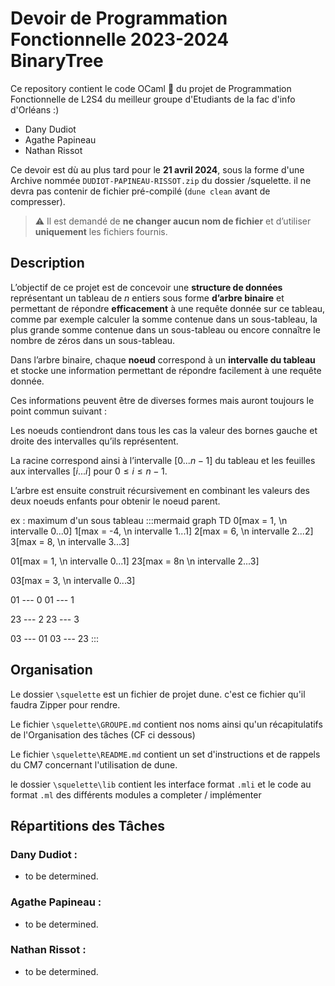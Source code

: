 # Devoir de Programmation Fonctionnelle 2023-2024 BinaryTree

Ce repository contient le code OCaml 🐫 du projet de Programmation Fonctionnelle de L2S4 du meilleur groupe d'Etudiants de la fac d'info d'Orléans :)

- Dany Dudiot
- Agathe Papineau
- Nathan Rissot

Ce devoir est dù au plus tard pour le **21 avril 2024**, sous la forme d'une Archive nommée `DUDIOT-PAPINEAU-RISSOT.zip` du dossier /squelette. il ne devra pas contenir de fichier pré-compilé (`dune clean` avant de compresser).

> ⚠ Il est demandé de **ne changer aucun nom de fichier** et d’utiliser **uniquement** les fichiers fournis.

## Description

L’objectif de ce projet est de concevoir une **structure de données** représentant un tableau de $n$ entiers sous forme **d’arbre binaire** et permettant de répondre **efficacement** à une requête donnée sur ce tableau, comme par exemple calculer la somme contenue dans un sous-tableau, la plus grande somme contenue dans un sous-tableau ou encore connaître le nombre de zéros dans un sous-tableau.

Dans l’arbre binaire, chaque **noeud** correspond à un **intervalle du tableau** et stocke une information permettant de répondre facilement à une requête donnée.

Ces informations peuvent être de diverses formes mais auront toujours le point commun suivant : 

Les noeuds contiendront dans tous les cas la valeur des bornes gauche et droite des intervalles qu’ils représentent. 

La racine correspond ainsi à l’intervalle $[0 ... n−1]$ du tableau et les feuilles aux intervalles $[i ... i]$ pour $0 ≤i ≤n −1$. 

L’arbre est ensuite construit récursivement en combinant les valeurs des deux noeuds enfants pour obtenir le noeud parent.


ex : maximum d'un sous tableau
:::mermaid
graph TD
0[max = 1, \n intervalle 0...0]
1[max = -4, \n intervalle 1...1]
2[max = 6, \n intervalle 2...2]
3[max = 8, \n intervalle 3...3]

01[max = 1, \n intervalle 0...1]
23[max = 8n \n intervalle 2...3]

03[max = 3, \n intervalle 0...3]

01 --- 0
01 --- 1

23 --- 2
23 --- 3

03 --- 01
03 --- 23
:::

## Organisation

Le dossier `\squelette` est un fichier de projet dune. c'est ce fichier qu'il faudra Zipper pour rendre.

Le fichier `\squelette\GROUPE.md` contient nos noms ainsi qu'un récapitulatifs de l'Organisation des tâches (CF ci dessous)

Le fichier `\squelette\README.md` contient un set d'instructions et de rappels du CM7 concernant l'utilisation de dune.

le dossier `\squelette\lib` contient les interface format `.mli` et le code au format `.ml` des différents modules a completer / implémenter

## Répartitions des Tâches

### Dany Dudiot :
- to be determined.

### Agathe Papineau :
- to be determined.

### Nathan Rissot :
- to be determined.

